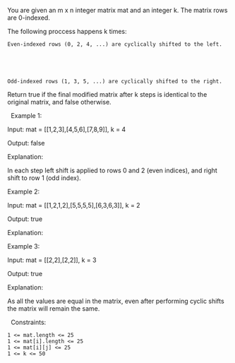 You are given an m x n integer matrix mat and an integer k. The matrix rows are 0-indexed.

The following proccess happens k times:


	Even-indexed rows (0, 2, 4, ...) are cyclically shifted to the left.





	Odd-indexed rows (1, 3, 5, ...) are cyclically shifted to the right.




Return true if the final modified matrix after k steps is identical to the original matrix, and false otherwise.

 
Example 1:


Input: mat = [[1,2,3],[4,5,6],[7,8,9]], k = 4

Output: false

Explanation:

In each step left shift is applied to rows 0 and 2 (even indices), and right shift to row 1 (odd index).




Example 2:


Input: mat = [[1,2,1,2],[5,5,5,5],[6,3,6,3]], k = 2

Output: true

Explanation:




Example 3:


Input: mat = [[2,2],[2,2]], k = 3

Output: true

Explanation:

As all the values are equal in the matrix, even after performing cyclic shifts the matrix will remain the same.


 
Constraints:


	1 <= mat.length <= 25
	1 <= mat[i].length <= 25
	1 <= mat[i][j] <= 25
	1 <= k <= 50

